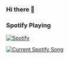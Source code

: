 ### Hi there 👋

### Spotify Playing 

[![Spotify](https://spotify-rendix-e0068hbnm-rendixmars.vercel.app/api/spotify)](https://open.spotify.com/user/yeu0jd67q14giap6b5iltgsy4?si=56d7f89090384f01)

<a href="https://github.com/RendixMars/Spotify-Readme">
  <img src="https://spotify-readme-mocha-nine.vercel.app/api" alt="Current Spotify Song">
</a>
<!--
**RendixMars/rendixmars** is a ✨ _special_ ✨ repository because its `README.md` (this file) appears on your GitHub profile.

Here are some ideas to get you started:

- 🔭 I’m currently working on ...
- 🌱 I’m currently learning ...
- 👯 I’m looking to collaborate on ...
- 🤔 I’m looking for help with ...
- 💬 Ask me about ...
- 📫 How to reach me: ...
- 😄 Pronouns: ...
- ⚡ Fun fact: ...
-->
